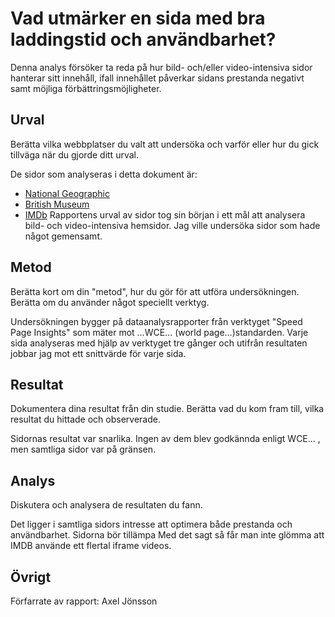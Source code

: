 Vad utmärker en sida med bra laddingstid och användbarhet?
=======================

Denna analys försöker ta reda på hur bild- och/eller video-intensiva sidor hanterar sitt innehåll, ifall innehållet påverkar sidans prestanda negativt samt möjliga förbättringsmöjligheter. 


Urval
-----------------------
Berätta vilka webbplatser du valt att undersöka och varför eller hur du gick tillväga när du gjorde ditt urval.

De sidor som analyseras i detta dokument är:
- [National Geographic](https://www.nationalgeographic.com/)
- [British Museum](https://www.britishmuseum.org/)
- [IMDb](https://www.imdb.com/)
Rapportens urval av sidor tog sin början i ett mål att analysera bild- och video-intensiva hemsidor. Jag ville undersöka sidor som hade
något gemensamt. 



Metod
-----------------------
Berätta kort om din "metod", hur du gör för att utföra undersökningen. Berätta om du använder något speciellt verktyg.

Undersökningen bygger på dataanalysrapporter från verktyget "Speed Page Insights" som mäter mot ...WCE... (world page...)standarden. 
Varje sida analyseras med hjälp av verktyget tre gånger och utifrån resultaten jobbar jag mot ett snittvärde för varje sida.


Resultat
-----------------------
Dokumentera dina resultat från din studie. Berätta vad du kom fram till, vilka resultat du hittade och observerade.


Sidornas resultat var snarlika. Ingen av dem blev godkännda enligt WCE... , men samtliga sidor var på gränsen. 




Analys
-----------------------
Diskutera och analysera de resultaten du fann.

Det ligger i samtliga sidors intresse att optimera både prestanda och användbarhet. Sidorna bör tillämpa 
Med det sagt så får man inte glömma att 
IMDB använde ett flertal iframe videos. 


Övrigt
-----------------------




Förfarrate av rapport: Axel Jönsson
